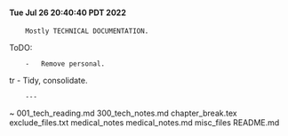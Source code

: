 
#### 	Tue Jul 26 20:40:40 PDT 2022

		Mostly TECHNICAL DOCUMENTATION.
   
   ToDO:

		-	Remove personal.
tr		- Tidy, consolidate.

		---


~
001_tech_reading.md
300_tech_notes.md
chapter_break.tex
exclude_files.txt
medical_notes
medical_notes.md
misc_files
README.md

<!-- comment
-->

